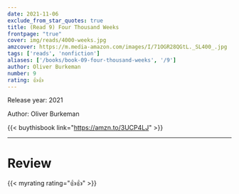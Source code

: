 ```yaml
---
date: 2021-11-06
exclude_from_star_quotes: true
title: (Read 9) Four Thousand Weeks
frontpage: "true"
cover: img/reads/4000-weeks.jpg
amzcover: https://m.media-amazon.com/images/I/71OGR28QGtL._SL400_.jpg
tags: ['reads', 'nonfiction']
aliases: ['/books/book-09-four-thousand-weeks', '/9']
author: Oliver Burkeman
number: 9
rating: 👍👍
---
```


Release year: 2021

Author: Oliver Burkeman

{{< buythisbook link="https://amzn.to/3UCP4LJ" >}}

---

# Review

{{< myrating rating="👍👍" >}}

